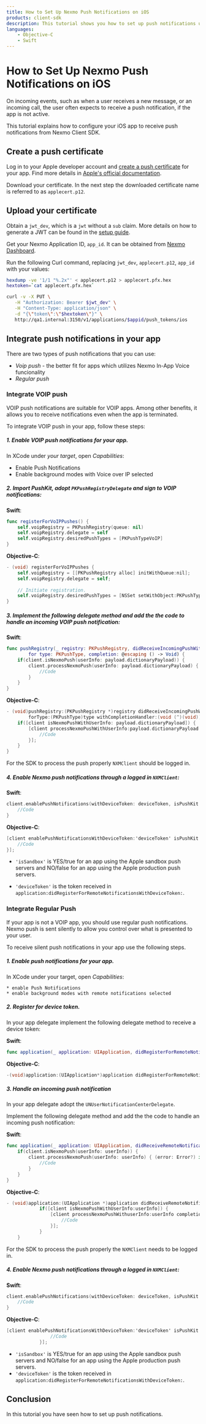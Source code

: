 ```yaml
---
title: How to Set Up Nexmo Push Notifications on iOS
products: client-sdk
description: This tutorial shows you how to set up push notifications using Firebase.
languages:
    - Objective-C
    - Swift
---
```


# How to Set Up Nexmo Push Notifications on iOS

On incoming events, such as when a user receives a new message, or an incoming call, the user often expects to receive a push notification, if the app is not active.

This tutorial explains how to configure your iOS app to receive push notifications from Nexmo Client SDK.

## Create a push certificate

Log in to your Apple developer account and [create a push certificate](https://developer.apple.com/account/ios/certificate/) for your app. Find more details in [Apple's official documentation](https://developer.apple.com/documentation/usernotifications/setting_up_a_remote_notification_server/establishing_a_certificate-based_connection_to_apns). 

Download your certificate. In the next step the downloaded certificate name is referred to as `applecert.p12`.

## Upload your certificate

Obtain a `jwt_dev`, which is a `jwt` without a `sub` claim. More details on how to generate a JWT can be found in the [setup guide](/tutorials/client-sdk-generate-test-credentials#generate-a-user-jwt).

Get your Nexmo Application ID, `app_id`. It can be obtained from [Nexmo Dashboard](https://dashboard.nexmo.com/voice/your-applications).

Run the following Curl command, replacing `jwt_dev`, `applecert.p12`, `app_id` with your values:

```sh
hexdump -ve '1/1 "%.2x"' < applecert.p12 > applecert.pfx.hex
hextoken=`cat applecert.pfx.hex`

curl -v -X PUT \
   -H "Authorization: Bearer $jwt_dev" \
   -H "Content-Type: application/json" \
   -d "{\"token\":\"$hextoken\"}" \
   http://qa1.internal:3150/v1/applications/$appid/push_tokens/ios
```

## Integrate push notifications in your app

There are two types of push notifications that you can use:

* *Voip push* - the better fit for apps which utilizes Nexmo In-App Voice funcionality
* *Regular push*

### Integrate VOIP push

VOIP push notifications are suitable for VOIP apps. Among other benefits, it allows you to receive notifications even when the app is terminated.

To integrate VOIP push in your app, follow these steps:

##### 1. Enable VOIP push notifications for your app.
   
   In XCode under *your target*, open *Capabilities*:

   * Enable Push Notifications
   * Enable background modes with Voice over IP selected

##### 2. Import PushKit, adopt `PKPushRegistryDelegate` and sign to VOIP notifications:

**Swift**:

```swift
func registerForVoIPPushes() {
    self.voipRegistry = PKPushRegistry(queue: nil)
    self.voipRegistry.delegate = self
    self.voipRegistry.desiredPushTypes = [PKPushTypeVoIP]
}
```

**Objective-C**:

```objective-c
- (void) registerForVoIPPushes {
    self.voipRegistry = [[PKPushRegistry alloc] initWithQueue:nil];
    self.voipRegistry.delegate = self;
    
    // Initiate registration.
    self.voipRegistry.desiredPushTypes = [NSSet setWithObject:PKPushTypeVoIP];
}
```

##### 3. Implement the following delegate method and add the the code to handle an incoming VOIP push notification:

**Swift**:

```swift
func pushRegistry(_ registry: PKPushRegistry, didReceiveIncomingPushWith payload: PKPushPayload, 
        for type: PKPushType, completion: @escaping () -> Void) {
    if(client.isNexmoPush(userInfo: payload.dictionaryPayload)) {
        client.processNexmoPush(userInfo: payload.dictionaryPayload) { (error: Error?) in
            //Code
        }
    }
}
```

**Objective-C**:

```objective-c
- (void)pushRegistry:(PKPushRegistry *)registry didReceiveIncomingPushWithPayload:(PKPushPayload *)payload 
        forType:(PKPushType)type withCompletionHandler:(void (^)(void))completion {
    if([client isNexmoPushWithUserInfo: payload.dictionaryPayload]) {
        [client processNexmoPushWithUserInfo:payload.dictionaryPayload completion:^(NSError * _Nullable error) {
            //Code
        }];
    }
}
```

For the SDK to process the push properly `NXMClient` should be logged in.

##### 4. Enable Nexmo push notifications through a logged in `NXMClient`:

**Swift**:

```swift
client.enablePushNotifications(withDeviceToken: deviceToken, isPushKit: true, isSandbox: isSandbox) { error in 
    //Code
}
```

**Objective-C**:

```objective-c
[client enablePushNotificationsWithDeviceToken:'deviceToken' isPushKit:YES isSandbox:'isSandbox' completion:^(NSError * _Nullable error) {
    //Code
}];
```

* `'isSandbox'` is YES/true for an app using the Apple sandbox push servers and NO/false for an app using the Apple production push servers.  

* `'deviceToken'` is the token received in `application:didRegisterForRemoteNotificationsWithDeviceToken:`.

### Integrate Regular Push

If your app is not a VOIP app, you should use regular push notifications. Nexmo push is sent silently to allow you control over what is presented to your user.  

To receive silent push notifications in your app use the following steps.

##### 1. Enable push notifications for your app.

In XCode under your target, open *Capabilities*:

    * enable Push Notifications
    * enable background modes with remote notifications selected

##### 2. Register for device token.

In your app delegate implement the following delegate method to receive a device token:  

**Swift**:

```swift
func application(_ application: UIApplication, didRegisterForRemoteNotificationsWithDeviceToken deviceToken: Data)
```

**Objective-C**:

```objective-c
-(void)application:(UIApplication*)application didRegisterForRemoteNotificationsWithDeviceToken:(NSData *)deviceToken;
```

##### 3. Handle an incoming push notification

In your app delegate adopt the `UNUserNotificationCenterDelegate`.

Implement the following delegate method and add the the code to handle an incoming push notification:

**Swift**:

```swift
func application(_ application: UIApplication, didReceiveRemoteNotification userInfo: [AnyHashable : Any], fetchCompletionHandler completionHandler: @escaping (UIBackgroundFetchResult) -> Void) {
    if(client.isNexmoPush(userInfo: userInfo)) {
        client.processNexmoPush(userInfo: userInfo) { (error: Error?) in
            //Code
        }
    }
}
```

**Objective-C**:

```objective-c
- (void)application:(UIApplication *)application didReceiveRemoteNotification:(nonnull NSDictionary *)userInfo fetchCompletionHandler:(nonnull void (^)(UIBackgroundFetchResult))completionHandler {
            if([client isNexmoPushWithUserInfo:userInfo]) {
                [client processNexmoPushWithuserInfo:userInfo completion:^(NSError * _Nullable error) {
                    //Code
                }];
            }
    }
```

For the SDK to process the push properly the `NXMClient` needs to be logged in.

##### 4. Enable Nexmo push notifications through a logged in `NXMClient`:

**Swift**:

```swift
client.enablePushNotifications(withDeviceToken: deviceToken, isPushKit: false, isSandbox: isSandbox) { (error: Error?) in 
    //Code    
}
```

**Objective-C**:

```objective-c
[client enablePushNotificationsWithDeviceToken:'deviceToken' isPushKit:NO isSandbox:'isSandbox' completion:^(NSError * _Nullable error) {
                //Code
            }];
```

* `'isSandbox'` is YES/true for an app using the Apple sandbox push servers and NO/false for an app using the Apple production push servers.  
* `'deviceToken'` is the token received in `application:didRegisterForRemoteNotificationsWithDeviceToken:`.

## Conclusion

In this tutorial you have seen how to set up push notifications.
